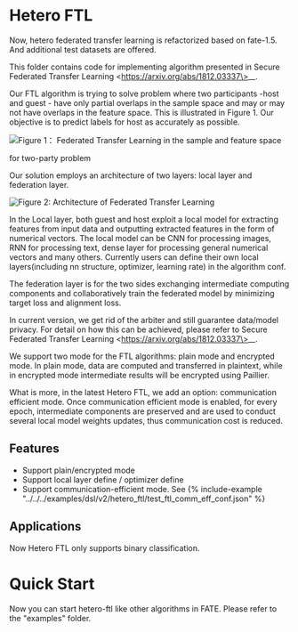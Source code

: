 # Hetero FTL

Now, hetero federated transfer learning is refactorized based on
fate-1.5. And additional test datasets are offered.

This folder contains code for implementing algorithm presented in
<span class="title-ref">Secure Federated Transfer Learning
\<https://arxiv.org/abs/1812.03337\></span>\_\_.

Our FTL algorithm is trying to solve problem where two participants
-host and guest - have only partial overlaps in the sample space and may
or may not have overlaps in the feature space. This is illustrated in
Figure 1. Our objective is to predict labels for host as accurately as
possible.

![Figure 1： Federated Transfer Learning in the sample and feature
space](../images/samples.png)

for two-party problem

Our solution employs an architecture of two layers: local layer and
federation layer.

![Figure 2: Architecture of Federated Transfer
Learning](../images/architecture.png)

In the Local layer, both guest and host exploit a local model for
extracting features from input data and outputting extracted features in
the form of numerical vectors. The local model can be CNN for processing
images, RNN for processing text, dense layer for processing general
numerical vectors and many others. Currently users can define their own
local layers(including nn structure, optimizer, learning rate) in the
algorithm conf.

The federation layer is for the two sides exchanging intermediate
computing components and collaboratively train the federated model by
minimizing target loss and alignment loss.

In current version, we get rid of the arbiter and still guarantee
data/model privacy. For detail on how this can be achieved, please refer
to <span class="title-ref">Secure Federated Transfer Learning
\<https://arxiv.org/abs/1812.03337\></span>\_\_.

We support two mode for the FTL algorithms: plain mode and encrypted
mode. In plain mode, data are computed and transferred in plaintext,
while in encrypted mode intermediate results will be encrypted using
Paillier.

What is more, in the latest Hetero FTL, we add an option: communication
efficient mode. Once communication efficient mode is enabled, for every
epoch, intermediate components are preserved and are used to conduct
several local model weights updates, thus communication cost is reduced.

## Features

  - Support plain/encrypted mode
  - Support local layer define / optimizer define
  - Support communication-efficient mode. See
    {% include-example "../../../examples/dsl/v2/hetero_ftl/test_ftl_comm_eff_conf.json" %}

## Applications

Now Hetero FTL only supports binary classification.

# Quick Start

Now you can start hetero-ftl like other algorithms in FATE. Please refer
to the "examples" folder.
